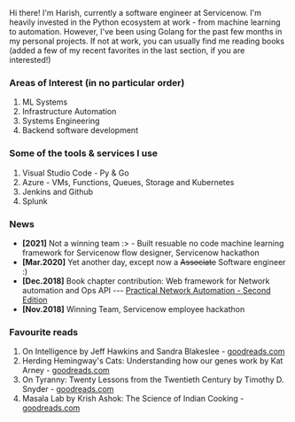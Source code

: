 Hi there! I'm Harish, currently a software engineer at Servicenow. 
I'm heavily invested in the Python ecosystem at work - from machine learning to automation. However, I've been using Golang for the past few months in my personal projects. If not at work, you can usually find me reading books (added a few of my recent favorites in the last section, if you are interested!)

### Areas of Interest (in no particular order)
1. ML Systems
2. Infrastructure Automation
3. Systems Engineering
4. Backend software development

### Some of the tools & services I use
1. Visual Studio Code - Py & Go
2. Azure - VMs, Functions, Queues, Storage and Kubernetes
3. Jenkins and Github
4. Splunk

### News
- **[2021]** Not a winning team :> - Built resuable no code machine learning framework for Servicenow flow designer, Servicenow hackathon 
- **[Mar.2020]** Yet another day, except now a ~~Associate~~ Software engineer :)
- **[Dec.2018]** Book chapter contribution: Web framework for Network automation and Ops API --- [Practical Network Automation - Second Edition](https://www.packtpub.com/product/practical-network-automation-second-edition/9781789955651)
- **[Nov.2018]** Winning Team, Servicenow employee hackathon

### Favourite reads
1. On Intelligence by Jeff Hawkins and Sandra Blakeslee - [goodreads.com](https://www.goodreads.com/book/show/27539.On_Intelligence)
2. Herding Hemingway's Cats: Understanding how our genes work by Kat Arney - [goodreads.com](https://www.goodreads.com/book/show/25663760-herding-hemingway-s-cats?from_search=true&from_srp=true&qid=dCwBtde3Se&rank=1)
3. On Tyranny: Twenty Lessons from the Twentieth Century by Timothy D. Snyder - [goodreads.com](https://www.goodreads.com/book/show/33917107-on-tyranny?from_search=true&from_srp=true&qid=TfHcWZNaLD&rank=1)
4. Masala Lab by Krish Ashok: The Science of Indian Cooking - [goodreads.com](https://www.goodreads.com/book/show/54968807-masala-lab?from_search=true&from_srp=true&qid=k8mAkN54ny&rank=1)
